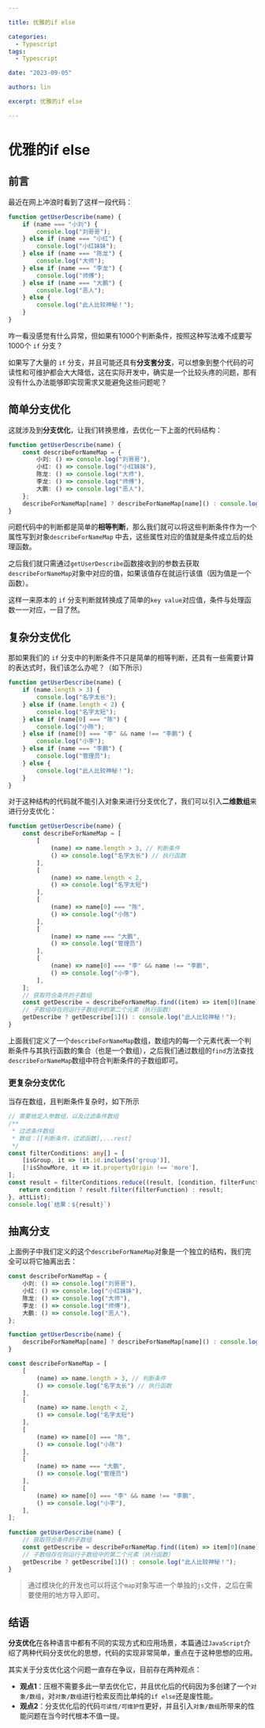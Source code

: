 ```yaml
---

title: 优雅的if else

categories:
  - Typescript
tags:
  - Typescript

date: "2023-09-05"

authors: lin

excerpt: 优雅的if else

---
```


# 优雅的if else

## 前言

最近在网上冲浪时看到了这样一段代码：

```typescript
function getUserDescribe(name) {
    if (name === "小刘") {
        console.log("刘哥哥");
    } else if (name === "小红") {
        console.log("小红妹妹");
    } else if (name === "陈龙") {
        console.log("大师");
    } else if (name === "李龙") {
        console.log("师傅");
    } else if (name === "大鹏") {
        console.log("恶人");
    } else {
        console.log("此人比较神秘！");
    }
}
```

咋一看没感觉有什么异常，但如果有1000个判断条件，按照这种写法难不成要写1000个 `if` 分支？

如果写了大量的 `if` 分支，并且可能还具有**分支套分支**，可以想象到整个代码的可读性和可维护都会大大降低，这在实际开发中，确实是一个比较头疼的问题，那有没有什么办法能够即实现需求又能避免这些问题呢？

## 简单分支优化

这就涉及到**分支优化**，让我们转换思维，去优化一下上面的代码结构：

```typescript
function getUserDescribe(name) {
    const describeForNameMap = {
        小刘: () => console.log("刘哥哥"),
        小红: () => console.log("小红妹妹"),
        陈龙: () => console.log("大师"),
        李龙: () => console.log("师傅"),
        大鹏: () => console.log("恶人"),
    };
    describeForNameMap[name] ? describeForNameMap[name]() : console.log("此人比较神秘！");
}
```

问题代码中的判断都是简单的**相等判断**，那么我们就可以将这些判断条件作为一个属性写到对象`describeForNameMap` 中去，这些属性对应的值就是条件成立后的处理函数。

之后我们就只需通过`getUserDescribe`函数接收到的参数去获取`describeForNameMap`对象中对应的值，如果该值存在就运行该值（因为值是一个函数）。

这样一来原本的 `if` 分支判断就转换成了简单的`key value`对应值，条件与处理函数一一对应，一目了然。

## 复杂分支优化

那如果我们的 `if` 分支中的判断条件不只是简单的相等判断，还具有一些需要计算的表达式时，我们该怎么办呢？（如下所示）

```typescript
function getUserDescribe(name) {
    if (name.length > 3) {
        console.log("名字太长");
    } else if (name.length < 2) {
        console.log("名字太短");
    } else if (name[0] === "陈") {
        console.log("小陈");
    } else if (name[0] === "李" && name !== "李鹏") {
        console.log("小李");
    } else if (name === "李鹏") {
        console.log("管理员");
    } else {
        console.log("此人比较神秘！");
    }
}
```

对于这种结构的代码就不能引入对象来进行分支优化了，我们可以引入**二维数组**来进行分支优化：

```typescript
function getUserDescribe(name) {
    const describeForNameMap = [
        [
            (name) => name.length > 3, // 判断条件
            () => console.log("名字太长") // 执行函数
        ],
        [
            (name) => name.length < 2, 
            () => console.log("名字太短")
        ],
        [
            (name) => name[0] === "陈", 
            () => console.log("小陈")
        ],
        [
            (name) => name === "大鹏", 
            () => console.log("管理员")
        ],
        [
            (name) => name[0] === "李" && name !== "李鹏",
            () => console.log("小李"),
        ],
    ];
    // 获取符合条件的子数组
    const getDescribe = describeForNameMap.find((item) => item[0](name));
    // 子数组存在则运行子数组中的第二个元素（执行函数）
    getDescribe ? getDescribe[1]() : console.log("此人比较神秘！");
}
```

上面我们定义了一个`describeForNameMap`数组，数组内的每一个元素代表一个判断条件与其执行函数的集合（也是一个数组），之后我们通过数组的`find`方法查找`describeForNameMap`数组中符合判断条件的子数组即可。



### 更复杂分支优化

当存在数组，且判断条件复杂时，如下所示

```typescript
// 需要给定入参数组，以及过滤条件数组
/**
 * 过滤条件数组
 * 数组：[[判断条件，过滤函数],...rest]
 */
const filterConditions: any[] = [
    [isGroup, it => !it.id.includes('group')],
    [!isShowMore, it => it.propertyOrigin !== 'more'],
];
const result = filterConditions.reduce((result, [condition, filterFunction]) => {
   return condition ? result.filter(filterFunction) : result;
}, attList);
console.log(`结果：${result}`)
```



## 抽离分支

上面例子中我们定义的这个`describeForNameMap`对象是一个独立的结构，我们完全可以将它抽离出去：

```typescript
const describeForNameMap = {
    小刘: () => console.log("刘哥哥"),
    小红: () => console.log("小红妹妹"),
    陈龙: () => console.log("大师"),
    李龙: () => console.log("师傅"),
    大鹏: () => console.log("恶人"),
};

function getUserDescribe(name) {
    describeForNameMap[name] ? describeForNameMap[name]() : console.log("此人比较神秘！");
}
```

```typescript
const describeForNameMap = [
    [
        (name) => name.length > 3, // 判断条件
        () => console.log("名字太长") // 执行函数
    ],
    [
        (name) => name.length < 2, 
        () => console.log("名字太短")
    ],
    [
        (name) => name[0] === "陈", 
        () => console.log("小陈")
    ],
    [
        (name) => name === "大鹏", 
        () => console.log("管理员")
    ],
    [
        (name) => name[0] === "李" && name !== "李鹏",
        () => console.log("小李"),
    ],
];
    
function getUserDescribe(name) {
    // 获取符合条件的子数组
    const getDescribe = describeForNameMap.find((item) => item[0](name));
    // 子数组存在则运行子数组中的第二个元素（执行函数）
    getDescribe ? getDescribe[1]() : console.log("此人比较神秘！");
}
```

> 通过模块化的开发也可以将这个`map`对象写进一个单独的`js`文件，之后在需要使用的地方导入即可。



## 结语

**分支优化**在各种语言中都有不同的实现方式和应用场景，本篇通过`JavaScript`介绍了两种代码分支优化的思想，代码的实现非常简单，重点在于这种思想的应用。

其实关于分支优化这个问题一直存在争议，目前存在两种观点：

- **观点1**：压根不需要多此一举去优化它，并且优化后的代码因为多创建了一个`对象/数组`，对`对象/数组`进行检索反而比单纯的`if else`还是废性能。
- **观点2**：分支优化后的代码`可读性/可维护性`更好，并且引入`对象/数组`所带来的性能问题在当今时代根本不值一提。